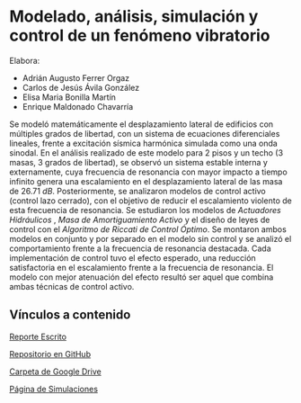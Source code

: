 # Modelado, análisis, simulación y control de un fenómeno vibratorio

Elabora:
* Adrián Augusto Ferrer Orgaz
* Carlos de Jesús Ávila González
* Elisa Maria Bonilla Martín
* Enrique Maldonado Chavarría

Se modeló matemáticamente el desplazamiento lateral de edificios con múltiples grados de libertad, con un sistema de ecuaciones diferenciales lineales, frente a excitación sísmica harmónica simulada como una onda sinodal. En el análisis realizado de este modelo para 2 pisos y un techo (3 masas, 3 grados de libertad), se observó un sistema estable interna y externamente, cuya frecuencia de resonancia con mayor impacto a tiempo infinito genera una escalamiento en el desplazamiento lateral de las masa de $26.71~dB$. Posteriormente, se analizaron modelos de control activo (control lazo cerrado), con el objetivo de reducir el escalamiento violento de esta frecuencia de resonancia. Se estudiaron los modelos de *Actuadores Hidráulicos* , *Masa de Amortiguamiento Activo* y el diseño de leyes de control con el *Algoritmo de Riccati de Control Óptimo*. Se montaron ambos modelos en conjunto y por separado en el modelo sin control y se analizó el comportamiento frente a la frecuencia de resonancia destacada. Cada implementación de control tuvo el efecto esperado, una reducción satisfactoria en el escalamiento frente a la frecuencia de resonancia. El modelo con mejor atenuación del efecto resultó ser aquel que combina ambas técnicas de control activo.

## Vínculos a contenido
<a href="https://drive.google.com/file/d/1rbHz0ZpLgKJfkT1pJHuFUL6v9EprXMnV/view?usp=sharing" target="_blank">Reporte Escrito</a>

<a href="https://github.com/AdrianFO-16/ModelacionMatematicaControlDeSismos" target="_blank">Repositorio en GitHub</a>

<a href="https://drive.google.com/drive/folders/1xlmUVo03crHmguR0dhqxHtzx9yCDZwHR?usp=sharing" target="_blank">Carpeta de Google Drive</a>

<a href="https://adrianfo-16.github.io/ModelacionMatematicaControlDeSismos/control.html" target="_blank">Página de Simulaciones</a>
